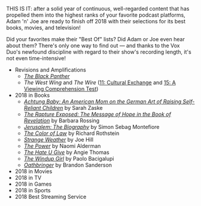 



THIS IS IT: after a solid year of continuous, well-regarded content that has propelled them into the highest ranks of your favorite podcast platforms, Adam 'n' Joe are ready to finish off 2018 with their selections for its best books, movies, and television!

Did your favorites make their "Best Of" lists? Did Adam or Joe even hear about them? There's only one way to find out — and thanks to the Vox Duo's newfound discipline with regard to their show's recording length, it's not even time-intensive!

- Revisions and Amplifications
    - [*The Black Panther*](https://voxduo.com/goldenage/5)
    - *The West Wing* and *The Wire* ([11: Cultural Exchange](https://voxduo.com/goldenage/11) and [15: A Viewing Comprehension Test](https://voxduo.com/goldenage/15))
- 2018 in Books
    - [*Achtung Baby: An American Mom on the German Art of Raising Self-Reliant Children*](https://www.goodreads.com/book/show/37764868-achtung-baby) by Sarah Zaske
    - [*The Rapture Exposed: The Message of Hope in the Book of Revelation*](https://www.goodreads.com/book/show/19049227-the-rapture-exposed) by Barbara Rossing
    - [*Jerusalem: The Biography*](https://www.goodreads.com/book/show/12114607-jerusalem-the-biography) by Simon Sebag Montefiore
    - [*The Color of Law*](https://www.goodreads.com/book/show/33021688-the-color-of-law) by Richard Rothstein
    - [*Strange Weather*](https://www.goodreads.com/book/show/34051007-strange-weather) by Joe Hill
    - [*The Power*](https://www.goodreads.com/book/show/39402272-the-power) by Naomi Alderman
    - [*The Hate U Give*](https://www.goodreads.com/book/show/36862147-the-hate-u-give) by Angie Thomas
    - [*The Windup Girl*](https://www.goodreads.com/book/show/18747392-the-windup-girl) by Paolo Bacigalupi
    - [*Oathbringer*](https://www.goodreads.com/book/show/34039808-oathbringer) by Brandon Sanderson
- 2018 in Movies
- 2018 in TV
- 2018 in Games
- 2018 in Sports
- 2018 Best Streaming Service
